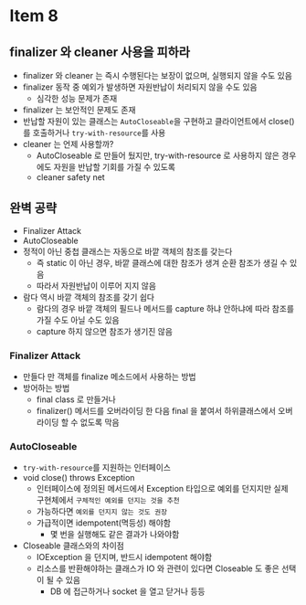 # Item 8

## finalizer 와 cleaner 사용을 피하라

- finalizer 와 cleaner 는 즉시 수행된다는 보장이 없으며, 실행되지 않을 수도 있음
- finalizer 동작 중 예외가 발생하면 자원반납이 처리되지 않을 수도 있음
  - 심각한 성능 문제가 존재
- finalizer 는 보안적인 문제도 존재
- 반납할 자원이 있는 클래스는 `AutoCloseable`을 구현하고 클라이언트에서 close() 를 호출하거나 `try-with-resource`를 사용
- cleaner 는 언제 사용할까?
  - AutoCloseable 로 만들어 뒀지만, try-with-resource 로 사용하지 않은 경우에도 자원을 반납할 기회를 가질 수 있도록
  - cleaner safety net

## 완벽 공략

- Finalizer Attack
- AutoCloseable
- 정적이 아닌 중첩 클래스는 자동으로 바깥 객체의 참조를 갖는다
  - 즉 static 이 아닌 경우, 바깥 클래스에 대한 참조가 생겨 순환 참조가 생길 수 있음
  - 따라서 자원반납이 이루어 지지 않음
- 람다 역시 바깥 객체의 참조를 갖기 쉽다
  - 람다의 경우 바깥 객체의 필드나 메서드를 capture 하냐 안하냐에 따라 참조를 가질 수도 아닐 수도 있음
  - capture 하지 않으면 참조가 생기진 않음

### Finalizer Attack

- 만들다 만 객체를 finalize 메소드에서 사용하는 방법
- 방어하는 방법
  - final class 로 만들거나
  - finalizer() 메서드를 오버라이딩 한 다음 final 을 붙여서 하위클래스에서 오버라이딩 할 수 없도록 막음

### AutoCloseable

- `try-with-resource`를 지원하는 인터페이스
- void close() throws Exception
  - 인터페이스에 정의된 메서드에서 Exception 타입으로 예외를 던지지만 실제 구현체에서 `구체적인 예외를 던지는 것을 추천`
  - 가능하다면 `예외를 던지지 않는 것도 권장`
  - 가급적이면 idempotent(멱등성) 해야함
    - 몇 번을 실행해도 같은 결과가 나와야함
- Closeable 클래스와의 차이점
  - IOException 을 던지며, 반드시 idempotent 해야함
  - 리소스를 반환해야하는 클래스가 IO 와 관련이 있다면 Closeable 도 좋은 선택이 될 수 있음
    - DB 에 접근하거나 socket 을 열고 닫거나 등등